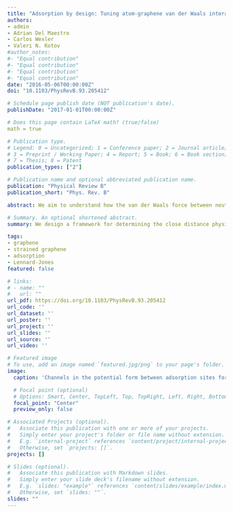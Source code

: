```yaml
---
title: "Adsorption by design: Tuning atom-graphene van der Waals interactions via mechanical strain"
authors:
- admin
- Adrian Del Maestro
- Carlos Wexler
- Valeri N. Kotov
#author_notes:
#- "Equal contribution"
#- "Equal contribution"
#- "Equal contribution"
#- "Equal contribution"
date: "2016-05-06T00:00:00Z"
doi: "10.1103/PhysRevB.93.205412"

# Schedule page publish date (NOT publication's date).
publishDate: "2017-01-01T00:00:00Z"

# Does this page contain LaTeX math? (true/false)
math = true

# Publication type.
# Legend: 0 = Uncategorized; 1 = Conference paper; 2 = Journal article;
# 3 = Preprint / Working Paper; 4 = Report; 5 = Book; 6 = Book section;
# 7 = Thesis; 8 = Patent
publication_types: ["2"]

# Publication name and optional abbreviated publication name.
publication: "Physical Review B"
publication_short: "Phys. Rev. B"

abstract: We aim to understand how the van der Waals force between neutral adatoms and a graphene layer is modified by uniaxial strain and electron correlation effects. A detailed analysis is presented for three atoms (He, H, and Na) and graphene strain ranging from weak to moderately strong. We show that the van der Waals potential can be significantly enhanced by strain, and present applications of our results to the problem of elastic scattering of atoms from graphene. In particular, we find that quantum reflection can be significantly suppressed by strain, meaning that dissipative inelastic effects near the surface become of increased importance. Furthermore, we introduce a method to independently estimate the Lennard-Jones parameters used in an effective model of He interacting with graphene, and determine how they depend on strain. At short distances, we find that strain tends to reduce the interaction strength by pushing the location of the adsorption potential minima to higher distances above the deformed graphene sheet. This opens up the exciting possibility of mechanically engineering an adsorption potential, with implications for the formation and observation of anisotropic low-dimensional superfluid phases.

# Summary. An optional shortened abstract.
summary: We design a framework for determining the close distance physics between a single uniaxially strained graphene sheet and adorption adatoms from long distance effects within the continuum limit.

tags:
- graphene
- strained graphene
- adsorption
- Lennard-Jones
featured: false

# links:
# - name: ""
#   url: ""
url_pdf: https://doi.org/10.1103/PhysRevB.93.205412
url_code: ''
url_dataset: ''
url_poster: ''
url_project: ''
url_slides: ''
url_source: ''
url_video: ''

# Featured image
# To use, add an image named `featured.jpg/png` to your page's folder. 
image:
  caption: 'Channels in the potential form between adsorption sites for strained graphene.'

  # Focal point (optional)
  # Options: Smart, Center, TopLeft, Top, TopRight, Left, Right, BottomLeft, Bottom, BottomRight
  focal_point: "Center"
  preview_only: false

# Associated Projects (optional).
#   Associate this publication with one or more of your projects.
#   Simply enter your project's folder or file name without extension.
#   E.g. `internal-project` references `content/project/internal-project/index.md`.
#   Otherwise, set `projects: []`.
projects: []

# Slides (optional).
#   Associate this publication with Markdown slides.
#   Simply enter your slide deck's filename without extension.
#   E.g. `slides: "example"` references `content/slides/example/index.md`.
#   Otherwise, set `slides: ""`.
slides: ""
---
```


